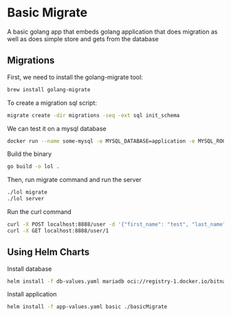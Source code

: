 # Basic Migrate

A basic golang app that embeds golang application that does migration as well as does simple store and gets from the database

## Migrations

First, we need to install the golang-migrate tool:

```bash
brew install golang-migrate
```

To create a migration sql script:

```bash
migrate create -dir migrations -seq -ext sql init_schema
```

We can test it on a mysql database

```bash
docker run --name some-mysql -e MYSQL_DATABASE=application -e MYSQL_ROOT_PASSWORD=my-secret-pw -e MYSQL_USER=user -e MYSQL_PASSWORD=password -p 3306:3306 -d mysql:5.7
```

Build the binary

```bash
go build -o lol .
```

Then, run migrate command and run the server

```bash
./lol migrate
./lol server
```

Run the curl command

```bash
curl -X POST localhost:8888/user -d '{"first_name": "test", "last_name":"test"}'
curl -X GET localhost:8888/user/1
```

## Using Helm Charts

Install database

```bash
helm install -f db-values.yaml mariadb oci://registry-1.docker.io/bitnamicharts/mariadb
```

Install application

```bash
helm install -f app-values.yaml basic ./basicMigrate
```